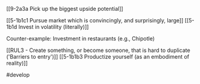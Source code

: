 [[9-2a3a Pick up the biggest upside potential]]

[[5-1b1c1 Pursue market which is convincingly, and surprisingly, large]]
[[5-1b1d Invest in volatility (literally)]]

Counter-example:
Investment in restaurants (e.g., Chipotle)

[[RUL3 - Create something, or become someone, that is hard to duplicate ('Barriers to entry')]]
[[5-1b1b3 Productize yourself (as an embodiment of reality)]]

#develop 